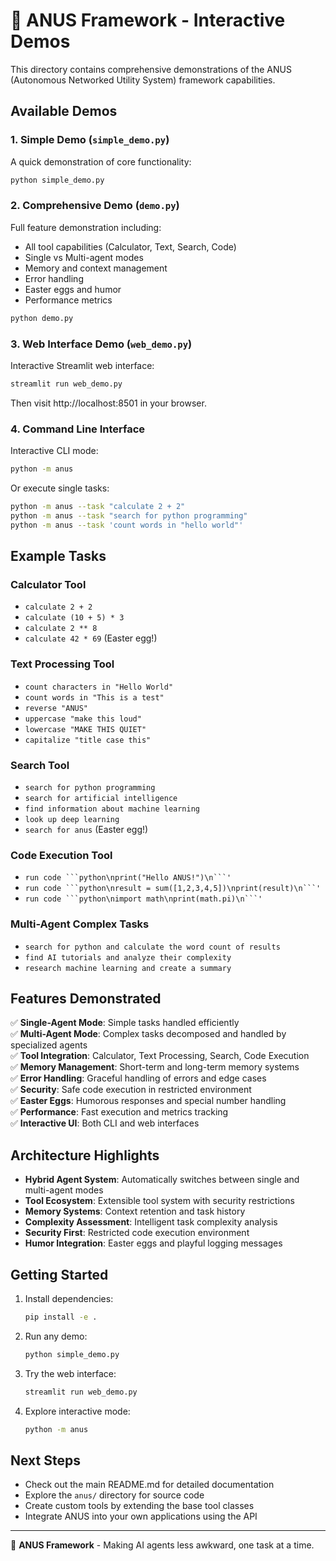 # 🍑 ANUS Framework - Interactive Demos

This directory contains comprehensive demonstrations of the ANUS (Autonomous Networked Utility System) framework capabilities.

## Available Demos

### 1. Simple Demo (`simple_demo.py`)
A quick demonstration of core functionality:
```bash
python simple_demo.py
```

### 2. Comprehensive Demo (`demo.py`)
Full feature demonstration including:
- All tool capabilities (Calculator, Text, Search, Code)
- Single vs Multi-agent modes
- Memory and context management
- Error handling
- Easter eggs and humor
- Performance metrics

```bash
python demo.py
```

### 3. Web Interface Demo (`web_demo.py`)
Interactive Streamlit web interface:
```bash
streamlit run web_demo.py
```

Then visit http://localhost:8501 in your browser.

### 4. Command Line Interface
Interactive CLI mode:
```bash
python -m anus
```

Or execute single tasks:
```bash
python -m anus --task "calculate 2 + 2"
python -m anus --task "search for python programming"
python -m anus --task 'count words in "hello world"'
```

## Example Tasks

### Calculator Tool
- `calculate 2 + 2`
- `calculate (10 + 5) * 3`
- `calculate 2 ** 8`
- `calculate 42 * 69` (Easter egg!)

### Text Processing Tool
- `count characters in "Hello World"`
- `count words in "This is a test"`
- `reverse "ANUS"`
- `uppercase "make this loud"`
- `lowercase "MAKE THIS QUIET"`
- `capitalize "title case this"`

### Search Tool
- `search for python programming`
- `search for artificial intelligence`
- `find information about machine learning`
- `look up deep learning`
- `search for anus` (Easter egg!)

### Code Execution Tool
- `run code ```python\nprint("Hello ANUS!")\n```'`
- `run code ```python\nresult = sum([1,2,3,4,5])\nprint(result)\n```'`
- `run code ```python\nimport math\nprint(math.pi)\n```'`

### Multi-Agent Complex Tasks
- `search for python and calculate the word count of results`
- `find AI tutorials and analyze their complexity`
- `research machine learning and create a summary`

## Features Demonstrated

✅ **Single-Agent Mode**: Simple tasks handled efficiently  
✅ **Multi-Agent Mode**: Complex tasks decomposed and handled by specialized agents  
✅ **Tool Integration**: Calculator, Text Processing, Search, Code Execution  
✅ **Memory Management**: Short-term and long-term memory systems  
✅ **Error Handling**: Graceful handling of errors and edge cases  
✅ **Security**: Safe code execution in restricted environment  
✅ **Easter Eggs**: Humorous responses and special number handling  
✅ **Performance**: Fast execution and metrics tracking  
✅ **Interactive UI**: Both CLI and web interfaces  

## Architecture Highlights

- **Hybrid Agent System**: Automatically switches between single and multi-agent modes
- **Tool Ecosystem**: Extensible tool system with security restrictions
- **Memory Systems**: Context retention and task history
- **Complexity Assessment**: Intelligent task complexity analysis
- **Security First**: Restricted code execution environment
- **Humor Integration**: Easter eggs and playful logging messages

## Getting Started

1. Install dependencies:
   ```bash
   pip install -e .
   ```

2. Run any demo:
   ```bash
   python simple_demo.py
   ```

3. Try the web interface:
   ```bash
   streamlit run web_demo.py
   ```

4. Explore interactive mode:
   ```bash
   python -m anus
   ```

## Next Steps

- Check out the main README.md for detailed documentation
- Explore the `anus/` directory for source code
- Create custom tools by extending the base tool classes
- Integrate ANUS into your own applications using the API

---

🍑 **ANUS Framework** - Making AI agents less awkward, one task at a time.